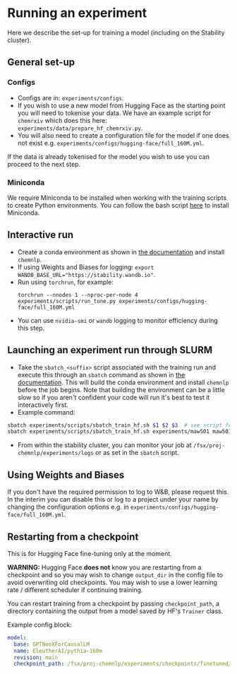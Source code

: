 # Running an experiment
Here we describe the set-up for training a model (including on the Stability cluster).

## General set-up

### Configs

- Configs are in: `experiments/configs`.
- If you wish to use a new model from Hugging Face as the starting point you will need to tokenise your data. We have an example script for `chemrxiv` which does this here: `experiments/data/prepare_hf_chemrxiv.py`.
- You will also need to create a configuration file for the model if one does not exist e.g. `experiments/configs/hugging-face/full_160M.yml`.

If the data is already tokenised for the model you wish to use you can proceed to the next step.

### Miniconda

We require Miniconda to be installed when working with the training scripts to create Python environments. You can follow the bash script [here](https://github.com/OpenBioML/chemnlp/blob/main/experiments/scripts/miniconda_install.sh) to install Miniconda.

## Interactive run

- Create a conda environment as shown in [the documentation](https://github.com/OpenBioML/chemnlp/tree/main/experiments) and install `chemnlp`.
- If using Weights and Biases for logging: `export WANDB_BASE_URL="https://stability.wandb.io"`.
- Run using `torchrun`, for example:
    ```
    torchrun --nnodes 1 --nproc-per-node 4 experiments/scripts/run_tune.py experiments/configs/hugging-face/full_160M.yml
    ```
- You can use `nvidia-smi` or `wandb` logging to monitor efficiency during this step.

## Launching an experiment run through SLURM
- Take the `sbatch_<suffix>` script associated with the training run and execute this through an `sbatch` command as shown in [the documentation](https://github.com/OpenBioML/chemnlp/tree/main/experiments). This will build the conda environment and install `chemnlp` before the job begins. Note that building the environment can be a little slow so if you aren't confident your code will run it's best to test it interactively first.
- Example command:

```bash
sbatch experiments/scripts/sbatch_train_hf.sh $1 $2 $3  # see script for description of arguments
sbatch experiments/scripts/sbatch_train_hf.sh experiments/maw501 maw501 160M_full.yml  # explicit example
```
- From within the stability cluster, you can monitor your job at `/fsx/proj-chemnlp/experiments/logs` or as set in the `sbatch` script.

## Using Weights and Biases
If you don't have the required permission to log to W&B, please request this. In the interim you can disable this or log to a project under your name by changing the configuration options e.g. in `experiments/configs/hugging-face/full_160M.yml`.

## Restarting from a checkpoint
This is for Hugging Face fine-tuning only at the moment.

**WARNING:** Hugging Face **does not** know you are restarting from a checkpoint and so you may wish to change `output_dir` in the config file to avoid overwriting old checkpoints. You may wish to use a lower learning rate / different scheduler if continuing training.

You can restart training from a checkpoint by passing `checkpoint_path`, a directory containing the output from a model saved by HF's `Trainer` class.

Example config block:

```yaml
model:
  base: GPTNeoXForCausalLM
  name: EleutherAI/pythia-160m
  revision: main
  checkpoint_path: /fsx/proj-chemnlp/experiments/checkpoints/finetuned/full_160M/checkpoint-1600  # directory to restart training from
```

